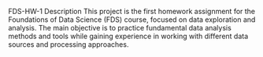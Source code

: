 FDS-HW-1
Description
This project is the first homework assignment for the Foundations of Data Science (FDS) course, focused on data exploration and analysis. The main objective is to practice fundamental data analysis methods and tools while gaining experience in working with different data sources and processing approaches.
